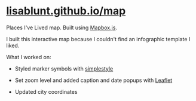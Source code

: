 [lisablunt.github.io/map](http://lisablunt.github.io/map)
==============

Places I've Lived map. Built using [Mapbox.js](https://www.mapbox.com/mapbox.js/api/v3.1.1/). 

I built this interactive map because I couldn't find an infographic template I liked.

What I worked on:

* Styled marker symbols with [simplestyle](http://http://www.mapbox.com/help/define-simplestyle/)

* Set zoom level and added caption and date popups with [Leaflet](http://https://leafletjs.com/index.html)

* Updated city coordinates



